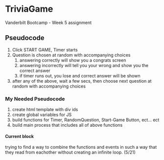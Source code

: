 # TriviaGame
Vanderbilt Bootcamp - Week 5 assignment

## Pseudocode
1. Click START GAME, Timer starts
1. Question is chosen at random with accompanying choices
   1. answering correctly will show you a congrats screen
   1. answering incorrectly will tell you your wrong and show you the correct answer
   1. if timer runs out, you lose and correct answer will be shown
1. after any of the above, wait a few secs, then choose next question at random with accompanying choices

### My Needed Pseudocode
1. create html template with div ids
1. create global variables for JS
1. build functions for Timer, RandomQuestion, Start-Game Button, ect... ect
1. build main process that includes all of above functions

#### Current block
trying to find a way to combine the functions and events in such a way that they read from eachother without creating an infinite loop. (5/21)